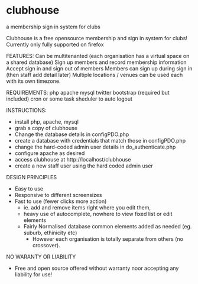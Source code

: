 # clubhouse
a membership sign in system for clubs

Clubhouse is a free opensource membership and sign in system for clubs!
Currently only fully supported on firefox

FEATURES:
Can be multitenanted (each organisation has a virtual space on a shared database)
Sign up members and record membership information
Accept sign in and sign out of members
Members can sign up during sign in (then staff add detail later)
Multiple locations / venues can be used each with its own timezone.

REQUIREMENTS:
php
apache
mysql
twitter bootstrap (required but included)
cron or some task sheduler to auto logout

INSTRUCTIONS:
* install php, apache, mysql
* grab a copy of clubhouse
* Change the database details in configPDO.php
* create a database with credentials that match those in configPDO.php
* change the hard-coded admin user details in do_authenticate.php
* configure apache as desired 
* access clubhouse at http://localhost/clubhouse
* create a new staff user using the hard coded admin user

DESIGN PRINCIPLES
* Easy to use
* Responsive to different screensizes
* Fast to use (fewer clicks more action)
  * ie. add and remove items right where you edit them,
  * heavy use of autocomplete, nowhere to view fixed list or edit elements
  * Fairly Normalised database common elements added as needed (eg. suburb, ethinicity etc)
    * However each organisation is totally separate from others (no crossover).
  
NO WARANTY OR LIABILITY
  * Free and open source offered without warranty noor accepting any liability for use!
